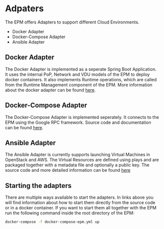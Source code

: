 # Adpaters

The EPM offers Adapters to support different Cloud Environments.

* Docker Adapter
* Docker-Compose Adapter
* Ansible Adapter

## Docker Adapter

The Docker Adapter is implemented as a seperate Spring Boot Application. It uses the internal PoP, Network and VDU models of the EPM to deploy docker containers. 
It also implements Runtime operations, which are called from the Runtime Management component of the EPM. More information
about the docker adapter can be found [here][epm-adapter-docker].

## Docker-Compose Adapter

The Docker-Compose Adapter is implemented seperately. It connects to the EPM using the Google RPC framework. 
Source code and documentation can be found [here][epm-adapter-docker-compose].

## Ansible Adapter

The Ansible Adapter is currently supports launching Virtual Machines in OpenStack and AWS. 
The Virtual Resources are defined using plays and are packaged together with a metadata file and optionally a public
key. The source code and more detailed information can be found [here][epm-adapter-ansible] 

## Starting the adapters

There are multiple ways available to start the adapters. In links above you will find information about how to start them
directly from the source code or in a docker container. If you want to start them all together with the EPM run the following
command inside the root directory of the EPM:

```bash
docker-compose -f docker-compose-epm.yml up
```

[epm-adapter-docker-compose]: https://github.com/mpauls/epm-adapter-docker-compose
[epm-adapter-docker]: https://github.com/mpauls/epm-adapter-docker
[epm-adapter-ansible]: https://github.com/mpauls/epm-adapter-ansible
